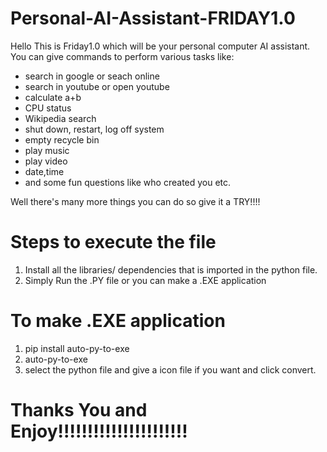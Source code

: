 # Personal-AI-Assistant-FRIDAY1.0

Hello This is Friday1.0 which will be your personal computer AI assistant.
You can give commands to perform various tasks like:

- search in google or seach online
- search in youtube or open youtube
- calculate a+b
- CPU status 
- Wikipedia search
- shut down, restart, log off system
- empty recycle bin
- play music
- play video
- date,time
- and some fun questions like who created you etc.

Well there's many more things you can do so give it a TRY!!!!

# Steps to execute the file
1. Install all the libraries/ dependencies that is imported in the python file.
2. Simply Run the .PY file or you can make a .EXE application

# To make .EXE application

1. pip install auto-py-to-exe
2. auto-py-to-exe
3. select the python file and give a icon file if you want and click convert.

# Thanks You and Enjoy!!!!!!!!!!!!!!!!!!!!!!
